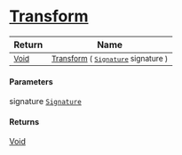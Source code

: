 # [Transform](./ResampleSamplesCountBased-100663829.md)



| Return | Name | 
| --- | --- | 
| <sub>[Void](https://docs.microsoft.com/en-us/dotnet/api/System.Void)</sub>| <sub>[Transform](./ResampleSamplesCountBased-100663829.md) ( [`Signature`](./../../../../Signature.md) signature )</sub>| <br>


#### Parameters
 signature  [`Signature`](./../../../../Signature.md)    
#### Returns
[Void](https://docs.microsoft.com/en-us/dotnet/api/System.Void)